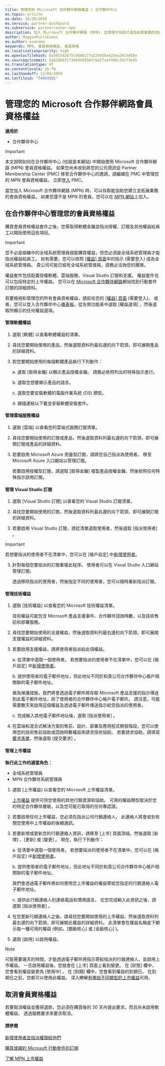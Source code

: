 ```yaml
---
title: 管理您的 Microsoft 合作夥伴網路權益 | 合作夥伴中心
ms.topic: article
ms.date: 10/29/2019
ms.service: partner-dashboard
ms.subservice: partnercenter-mpn
description: 加入 Microsoft 合作夥伴網路 (MPN)，並管理可協助打造及拓展業務的成員資格權益。
author: MaggiePucciEvans
ms.author: evansma
keywords: MPN, 會員資格權益, 會員資格
ms.localizationpriority: high
ms.openlocfilehash: ba501542675c5686177a22b938a425ea24c5d56e
ms.sourcegitcommit: 9a628b8fc73d4db995b7cb42faaf4d6c3b573e45
ms.translationtype: HT
ms.contentlocale: zh-TW
ms.lasthandoff: 12/09/2019
ms.locfileid: "74943591"
---
```

# <a name="manage-your-microsoft-partner-network-membership-benefits"></a>管理您的 Microsoft 合作夥伴網路會員資格權益

**適用於**

-  合作夥伴中心

>[!IMPORTANT]
>本文說明如何在合作夥伴中心 (也就是本網站) 中開始使用 Microsoft 合作夥伴網路 (MPN) 會員資格權益。 如果您尚未收到將您的公司資訊從 Partner Membership Center (PMC) 移至合作夥伴中心的邀請，請繼續在 PMC 中管理您的 MPN 會員資格權益。 立即[登入](https://partner.microsoft.com/_login?authType=OpenIdConnect) PMC。

當您加入 Microsoft 合作夥伴網路 (MPN) 時，可以存取能協助您建立並拓展業務的會員資格權益。 如果您還不是 MPN 的會員，您可以在 [MPN 網站](https://partner.microsoft.com/membership)上加入。


## <a name="manage-your-membership-benefits-in-the-partner-center"></a>在合作夥伴中心管理您的會員資格權益

購買會員資格權益套件之後，您需取得軟體金鑰並指派授權、訂閱及其他權益給員工以開始使用這些項目。 

>[!IMPORTANT]
>您不必是組織中的全域系統管理員就能購買權益，但您必須是全域系統管理員才能指派權益給員工。 如有需要，您可以依照 [[權益]  頁面](https://partnercenter.microsoft.com/pcv/partnership/benefits)中的指示 (需要登入) 成為全域系統管理員。 貴公司可能已經有全域系統管理員，請務必洽詢您的團隊。

權益套件包括配置授權軟體、雲端服務、Visual Studio 訂閱和支援。 權益套件也可以包括特定的上市權益。 您可以在 [Microsoft 合作夥伴網路](https://partner.microsoft.com/membership/internal-use-software)網站找到行動套件訂閱的詳細資料。  

若要檢視和管理您的所有會員資格權益，請前往您的 [[權益]  頁面](https://partnercenter.microsoft.com/pcv/partnership/benefits) (需要登入)。 或者，您可以登入合作夥伴中心[儀表板](https://docs.microsoft.com/partner-center/)，從左側功能表中選取 [權益選項]  ，然後選取所顯示的任何權益選項。  

#### <a name="manage-software-benefits"></a>管理軟體權益

1.  選取 [軟體]  以查看軟體權益的清單。 

2.  尋找您要開始使用的產品，然後選取資料列最右邊的向下箭頭，即可展開產品的詳細資料。 

3. 對您要開始使用的每個軟體產品執行下列動作：

    a. 選取 [取得金鑰]  以顯示產品授權金鑰。 請務必依照列出的特殊指示進行。

    b. 選取您想要顯示產品的語言。

    c. 選取您要安裝軟體的電腦作業系統 (OS) 類型。

    d. 跟隨連結以下載並安裝軟體安裝套件。


#### <a name="manage-cloud-services-benefits"></a>管理雲端服務權益

1. 選取 [雲端]  以查看您的雲端式服務訂閱清單。

2. 尋找您要開始使用的訂閱或產品，然後選取資料列最右邊的向下箭頭，即可展開訂閱或產品的詳細資料。 

3. 若要啟用 Microsoft Azure 用量型訂閱，請將您自己指派為使用者。 移至 Microsoft Azure 入口網站以管理訂閱。

    若要啟用授權型訂閱，請選取 [取得金鑰]  複製產品授權金鑰，然後依照任何特殊指示啟用訂閱。  


#### <a name="manage-visual-studio-subscriptions"></a>管理 Visual Studio 訂閱

1. 選取 [Visual Studio 訂閱]  以查看您的 Visual Studio 訂閱清單。 

2. 尋找您要開始使用的訂閱，然後選取資料列最右邊的向下箭頭，即可展開訂閱的詳細資料。 

3. 若要啟用 Visual Studio 訂閱，請從清單選取使用者，然後選取 [指派使用者]  。 

> [!IMPORTANT]  
> 若想要指派的使用者不在清單中，您可以在 [帳戶設定]  中[新增使用者](create-user-accounts-and-set-permissions.md)。

3. 針對每個您要指派的訂閱重複此程序。 使用者可以在 Visual Studio 入口網站管理訂閱。 

    透過移除指派的使用者，然後指定不同的使用者，您可以隨時重新指派訂閱。 


#### <a name="manage-technical-benefits"></a>管理技術權益

1. 選取 [技術權益]  以查看您的 Microsoft 技術權益清單。

    技術權益可能包含 Microsoft 產品支援事件、合作夥伴諮詢時數，以及技術售前和部署服務。   

2. 尋找您要開始使用的支援權益，然後選取資料列最右邊的向下箭頭，即可展開支援權益的詳細資料。 

3. 若要啟用支援權益，請將使用者指派給此項權益。 
   
    a.  從清單中選取一個使用者。 若想要指派的使用者不在清單中，您可以在 [帳戶設定]  中[新增使用者](create-user-accounts-and-set-permissions.md)。

    b.  提供使用者的電子郵件地址，但此地址不同於和貴公司合作夥伴中心帳戶相關聯的電子郵件地址。 
    
    做為保護措施，我們將會透過電子郵件將存取 Microsoft 產品支援的指示傳送到此電子郵件地址，除了使用者的合作夥伴中心帳戶電子郵件。 請注意，可能需要數天來啟用這個權益及透過電子郵件傳送指示給受指派的使用者。    
    
    c.  完成輸入其他電子郵件地址後，選取 [指派使用者]  。 

4. 在雲端和混合式解決方案的售前、設計、部署及應用程式開發階段，您可以使用您的技術售前協助或諮詢時數權益來請求技術協助。 若要請求協助，請填寫[要求表單](https://partnercenter.microsoft.com/pcv/partnership/benefits/createadvisoryhoursservicerequest)，然後選取 [提交要求]  。

#### <a name="manage-go-to-market-benefits"></a>管理上市權益

**執行此工作的適當角色：**

- 全域系統管理員
- MPN 合作夥伴系統管理員


1. 選取 [上市權益]  以查看您的 Microsoft 上市權益清單。

    [上市權益](mpn-learn-about-go-to-market-benefits.md) 提供可供您使用的其他行銷資源和協助。 可用的權益類型取決於您的特定合作夥伴層級，以及您可能已取得的任何專認證。

2. 若要啟用任何上市權益，您必須先指派公司行銷連絡人。 此連絡人將會收到有關您使用中上市權益的後續通訊。

3. 若要新增或更新您的行銷連絡人資訊，請移至 [上市] 頁面頂端，然後選取 [新增]  、[更新]  或 [變更]  。 現在，執行下列動作：  
   
    a.  從清單中選取一個使用者。 若想要指派的使用者不在清單中，您可以在 [帳戶設定]  中[新增使用者](create-user-accounts-and-set-permissions.md)。

    b.  提供使用者的電子郵件地址，但此地址不同於和貴公司合作夥伴中心帳戶相關聯的電子郵件地址。 
    
    我們會透過電子郵件將如何使用您上市權益的權益寄給您指定的行銷連絡人電子郵件地址。 
    
    c.  提供此行銷連絡人的連絡電話和慣用語言。 在您完成輸入此資訊之後，請選取 [指派使用者]  。 

4. 在您更新行銷連絡人之後，請尋找您要開始使用的上市權益，然後選取資料列最右邊的向下箭頭，即可展開此權益的詳細資料。 此清單會在權益名稱底下顯示每一種可用的權益 (例如，[銀級核心]  或 [金級核心]  )。

5. 選取 [啟用]  以啟用權益。

> [!NOTE]
>可能需要幾天的時間，才能透過電子郵件將指示寄給指派的行銷連絡人，並啟用上市權益。 一旦啟用權益後，您就會在 [上市] 頁面上看到變更。 在 [狀態]  欄中，您會看到權益變更為 [使用中]  。 在 [到期]  欄中，您會看到權益的到期日。 在到期日之前，您都可以使用此權益。 深入瞭解[有哪些不同類型的上市權益](mpn-learn-about-go-to-market-benefits.md)可用。  


## <a name="cancel-a-membership-benefit"></a>取消會員資格權益

若要取消權益並獲得退款，您必須在購買後的 30 天內提出要求，而且尚未啟用軟體權益。 透過服務要求來要求取消。


#### <a name="see-also"></a>請參閱

[新增使用者並指派權限給他們](create-user-accounts-and-set-permissions.md)

[購買或續約 Microsoft 行動套件的訂閱](mpn-get-action-pack.md)

[了解 MPN 上市權益](mpn-learn-about-go-to-market-benefits.md)
